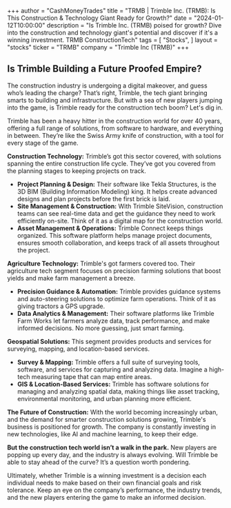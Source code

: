+++
author = "CashMoneyTrades"
title = "TRMB |  Trimble Inc. (TRMB): Is This Construction & Technology Giant Ready for Growth?"
date = "2024-01-12T10:00:00"
description = "Is Trimble Inc. (TRMB) poised for growth? Dive into the construction and technology giant's potential and discover if it's a winning investment. TRMB ConstructionTech"
tags = [
"Stocks",
]
layout = "stocks"
ticker = "TRMB"
company = "Trimble Inc (TRMB)"
+++
        


## Is Trimble Building a Future Proofed Empire? 

The construction industry is undergoing a digital makeover, and guess who’s leading the charge? That’s right, Trimble, the tech giant bringing smarts to building and infrastructure.  But with a sea of new players jumping into the game, is Trimble ready for the construction tech boom? Let's dig in. 

Trimble has been a heavy hitter in the construction world for over 40 years, offering a full range of solutions, from software to hardware, and everything in between. They’re like the Swiss Army knife of construction, with a tool for every stage of the game.  

**Construction Technology:** Trimble’s got this sector covered, with solutions spanning the entire construction life cycle.  They’ve got you covered from the planning stages to keeping projects on track.

* **Project Planning & Design:**  Their software like Tekla Structures, is the 3D BIM (Building Information Modeling) king. It helps create advanced designs and plan projects before the first brick is laid.
* **Site Management & Construction:**  With Trimble SiteVision, construction teams can see real-time data and get the guidance they need to work efficiently on-site. Think of it as a digital map for the construction world.
* **Asset Management & Operations:**  Trimble Connect keeps things organized.  This software platform helps manage project documents, ensures smooth collaboration, and keeps track of all assets throughout the project.

**Agriculture Technology:**  Trimble's got farmers covered too. Their agriculture tech segment focuses on precision farming solutions that boost yields and make farm management a breeze.

* **Precision Guidance & Automation:**  Trimble provides guidance systems and auto-steering solutions to optimize farm operations. Think of it as giving tractors a GPS upgrade.
* **Data Analytics & Management:**  Their software platforms like Trimble Farm Works  let farmers analyze data, track performance, and make informed decisions. No more guessing, just smart farming. 

**Geospatial Solutions:**  This segment provides products and services for surveying, mapping, and location-based services. 

* **Survey & Mapping:** Trimble offers a full suite of surveying tools, software, and services for capturing and analyzing data. Imagine a high-tech measuring tape that can map entire areas.
* **GIS & Location-Based Services:**  Trimble has software solutions for managing and analyzing spatial data,  making things like asset tracking, environmental monitoring, and urban planning more efficient. 

**The Future of Construction:**  With the world becoming increasingly urban, and the demand for smarter construction solutions growing, Trimble's business is positioned for growth. The company is constantly investing in new technologies,  like AI and machine learning, to keep their edge. 

**But the construction tech world isn’t a walk in the park.**  New players are popping up every day,  and the industry is always evolving. Will Trimble be able to stay ahead of the curve?  It’s a question worth pondering. 

Ultimately, whether Trimble is a winning investment is a decision each individual needs to make based on their own financial goals and risk tolerance. Keep an eye on the company’s performance, the industry trends, and the new players entering the game to make an informed decision.

        